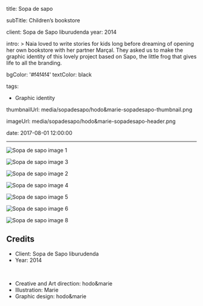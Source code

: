 title: Sopa de sapo

subTitle: Children’s bookstore

client: Sopa de Sapo liburudenda
year: 2014

intro: >
  Naia loved to write stories for kids long before dreaming of opening her own bookstore with her partner Marçal. They asked us to make the graphic identity of this lovely project based on Sapo, the little frog that gives life to all the branding.

bgColor: '#f4f4f4'
textColor: black

tags:
  - Graphic identity

thumbnailUrl: media/sopadesapo/hodo&marie-sopadesapo-thumbnail.png

imageUrl: media/sopadesapo/hodo&marie-sopadesapo-header.png

date: 2017-08-01 12:00:00



---

<div class="gallery gallery-2">

![Sopa de sapo image 1](/media/sopadesapo/hodo&marie-sopadesapo-1.png)

![Sopa de sapo image 3](/media/sopadesapo/hodo&marie-sopadesapo-3.jpg)

</div>

<div class="gallery gallery-1">

![Sopa de sapo image 2](/media/sopadesapo/hodo&marie-sopadesapo-2.png)

</div>

<div class="gallery gallery-2">

![Sopa de sapo image 4](/media/sopadesapo/hodo&marie-sopadesapo-4.jpg)

![Sopa de sapo image 5](/media/sopadesapo/hodo&marie-sopadesapo-5.jpg)

</div>

<div class="gallery gallery-2">

![Sopa de sapo image 6](/media/sopadesapo/hodo&marie-sopadesapo-6.jpg)

![Sopa de sapo image 8](/media/sopadesapo/hodo&marie-sopadesapo-8.jpg)

</div>

## Credits

* Client: Sopa de Sapo liburudenda
* Year: 2014  

<br>

* Creative and Art direction: hodo&marie
* Illustration: Marie
* Graphic design: hodo&marie

